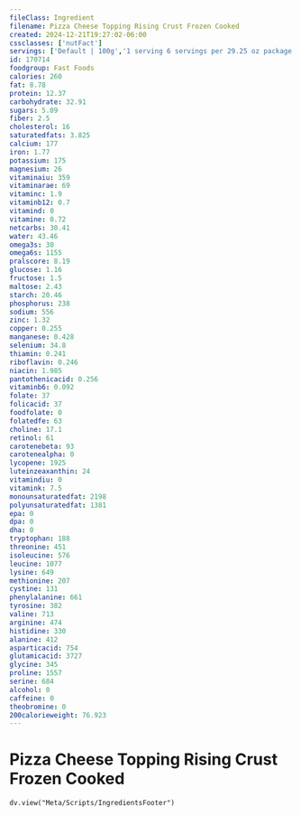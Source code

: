 ```yaml
---
fileClass: Ingredient
filename: Pizza Cheese Topping Rising Crust Frozen Cooked
created: 2024-12-21T19:27:02-06:00
cssclasses: ['nutFact']
servings: ['Default | 100g','1 serving 6 servings per 29.25 oz package | 139','1 serving 4 servings per 19.7 oz package | 149','1 package 29.25 oz pizza | 834','1 package 19.7 oz pizza | 595']
id: 170714
foodgroup: Fast Foods
calories: 260
fat: 8.78
protein: 12.37
carbohydrate: 32.91
sugars: 5.09
fiber: 2.5
cholesterol: 16
saturatedfats: 3.825
calcium: 177
iron: 1.77
potassium: 175
magnesium: 26
vitaminaiu: 359
vitaminarae: 69
vitaminc: 1.9
vitaminb12: 0.7
vitamind: 0
vitamine: 0.72
netcarbs: 30.41
water: 43.46
omega3s: 30
omega6s: 1155
pralscore: 8.19
glucose: 1.16
fructose: 1.5
maltose: 2.43
starch: 20.46
phosphorus: 238
sodium: 556
zinc: 1.32
copper: 0.255
manganese: 0.428
selenium: 34.8
thiamin: 0.241
riboflavin: 0.246
niacin: 1.985
pantothenicacid: 0.256
vitaminb6: 0.092
folate: 37
folicacid: 37
foodfolate: 0
folatedfe: 63
choline: 17.1
retinol: 61
carotenebeta: 93
carotenealpha: 0
lycopene: 1925
luteinzeaxanthin: 24
vitamindiu: 0
vitamink: 7.5
monounsaturatedfat: 2198
polyunsaturatedfat: 1381
epa: 0
dpa: 0
dha: 0
tryptophan: 188
threonine: 451
isoleucine: 576
leucine: 1077
lysine: 649
methionine: 207
cystine: 131
phenylalanine: 661
tyrosine: 382
valine: 713
arginine: 474
histidine: 330
alanine: 412
asparticacid: 754
glutamicacid: 3727
glycine: 345
proline: 1557
serine: 684
alcohol: 0
caffeine: 0
theobromine: 0
200calorieweight: 76.923
---
```


# Pizza Cheese Topping Rising Crust Frozen Cooked

```dataviewjs
dv.view("Meta/Scripts/IngredientsFooter")
```